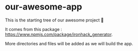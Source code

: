 # our-awesome-app
This is the starting tree of our awesome project 🌳

It comes from this package : https://www.npmjs.com/package/ironhack_generator.

More directories and files will be added as we will build the app.
